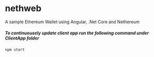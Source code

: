 # nethweb

A sample Ethereum Wallet using Angular, .Net Core and Nethereum

##### To continuousely update client app run the following command under ClientApp folder

```
npm start
```
